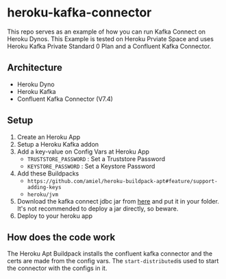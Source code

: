 # heroku-kafka-connector
This repo serves as an example of how you can run Kafka Connect on Heroku Dynos. This Example is tested on Heroku Prviate Space and uses Heroku Kafka Private Standard 0 Plan and a Confluent Kafka Connector.

## Architecture 
- Heroku Dyno
- Heroku Kafka
- Confluent Kafka Connector (V7.4)

## Setup
1. Create an Heroku App
2. Setup a Heroku Kafka addon
3. Add a key-value on Config Vars at Heroku App
   - ```TRUSTSTORE_PASSWORD``` : Set a Truststore Password
   - ```KEYSTORE_PASSWORD``` : Set a Keystore Password
5. Add these Buildpacks
   - ```https://github.com/amiel/heroku-buildpack-apt#feature/support-adding-keys```
   - ```heroku/jvm```
6. Download the kafka connect jdbc jar from	[here](https://www.confluent.io/hub/confluentinc/kafka-connect-jdbc) and put it in your folder. It's not recommended to deploy a jar directly, so beware.
7. Deploy to your heroku app

## How does the code work
The Heroku Apt Buildpack installs the confluent kafka connector and the certs are made from the config vars. The ```start-distributed```is used to start the connector with the configs in it.
